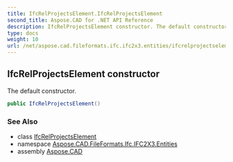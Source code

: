 ```yaml
---
title: IfcRelProjectsElement.IfcRelProjectsElement
second_title: Aspose.CAD for .NET API Reference
description: IfcRelProjectsElement constructor. The default constructor
type: docs
weight: 10
url: /net/aspose.cad.fileformats.ifc.ifc2x3.entities/ifcrelprojectselement/ifcrelprojectselement/
---
```

## IfcRelProjectsElement constructor

The default constructor.

```csharp
public IfcRelProjectsElement()
```

### See Also

* class [IfcRelProjectsElement](../)
* namespace [Aspose.CAD.FileFormats.Ifc.IFC2X3.Entities](../../ifcrelprojectselement/)
* assembly [Aspose.CAD](../../../)


